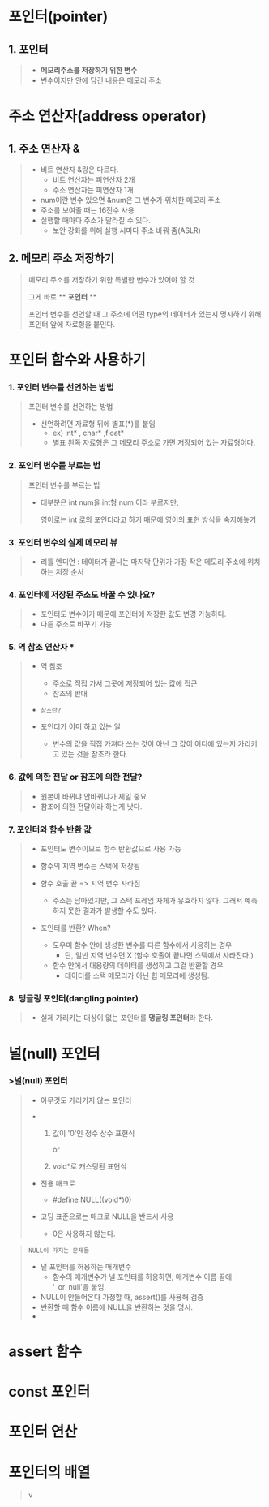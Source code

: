 # 포인터(pointer)

## 1. 포인터

> * **메모리주소를 저장하기 위한 변수**
> * 변수이지만 안에 담긴 내용은 메모리 주소

# 주소 연산자(address operator)

## 1. 주소 연산자 &

> * 비트 연산자 &랑은 다르다.
>   * 비트 연산자는 피연산자 2개
>   * 주소 연산자는 피연산자 1개
> * num이란 변수 있으면 &num은 그 변수가 위치한 메모리 주소
> * 주소를 보여줄 때는 16진수 사용
> * 실행할 때마다 주소가 달라질 수 있다.
>   * 보안 강화를 위해 실행 시마다 주소 바꿔 줌(ASLR)



## 2. 메모리 주소 저장하기

> 메모리 주소를 저장하기 위한 특별한 변수가 있어야 할 것
>
> 그게 바로  ** **포인터** ** 
>
> 포인터 변수를 선언할 때 그 주소에 어떤 type의 데이터가 있는지 명시하기 위해 포인터 앞에 자료형을 붙인다.

# 포인터 함수와 사용하기

### 1. 포인터 변수를 선언하는 방법

> 포인터 변수를 선언하는 방법
>
> * 선언하려면 자료형 뒤에 별표(*)를 붙임
>   * ex) int* , char* ,float*
>   * 별표 왼쪽 자료형은 그 메모리 주소로 가면 저장되어 있는 자료형이다.

### 2. 포인터 변수를 부르는 법

> 포인터 변수를 부르는 법
>
> * 대부분은 int num을 int형 num 이라 부르지만, 
>
>   영어로는 int 로의 포인터라고 하기 때문에 영어의 표현 방식을 숙지해놓기

### 3. 포인터 변수의 실제 메모리 뷰

> * 리틀 엔디언 : 데이터가 끝나는 마지막 단위가 가장 작은 메모리 주소에 위치하는 저장 순서

### 4. 포인터에 저장된 주소도 바꿀 수 있나요?

> * 포인터도 변수이기 때문에 포인터에 저장한 값도 변경 가능하다.
> * 다른 주소로 바꾸기 가능

### 5. 역 참조 연산자 *

> * 역 참조
>
>   * 주소로 직접 가서 그곳에 저장되어 있는 값에 접근
>   * 참조의 반대
>
> * ```참조란?``` 
>* 포인터가 이미 하고 있는 일
>   * 변수의 값을 직접 가져다 쓰는 것이 아닌 그 값이 어디에 있는지 가리키고 있는 것을 참조라 한다.

### 6. 값에 의한 전달 or 참조에 의한 전달?

> * 원본이 바뀌냐 안바뀌냐가 제일 중요
> * 참조에 의한 전달이라 하는게 낫다.

### 7. 포인터와 함수 반환 값

> * 포인터도 변수이므로 함수 반환값으로 사용 가능
>
> * 함수의 지역 변수는 스택에 저장됨
>
> * 함수 호출 끝  => 지역 변수 사라짐
>   * 주소는 남아있지만, 그 스택 프레임 자체가 유효하지 않다. 그래서 예측하지 못한 결과가 발생할 수도 있다.
> * 포인터를 반환? When?
>   * 도우미 함수 안에 생성한 변수를 다른 함수에서 사용하는 경우
>     * 단, 일반 지역 변수면 X (함수 호출이 끝나면 스택에서 사라진다.)
>   * 함수 안에서 대용량의 데이터를 생성하고 그걸 반환할 경우
>     * 데이터를 스택 메모리가 아닌 힙 메모리에 생성됨.

### 8. 댕글링 포인터(dangling pointer)

> * 실제 가리키는 대상이 없는 포인터를 **댕글링 포인터**라 한다.

# 널(null) 포인터

### >널(null) 포인터

> * 아무것도 가리키지 않는 포인터
>
> * 1. 값이 '0'인 정수 상수 표현식 
>
>      or
>
>   2.  void*로 캐스팅된 표현식
>
> * 전용 매크로
>
>   * #define NULL((void*)0)
>
> * 코딩 표준으로는 매크로 NULL을 반드시 사용
>
>   * 0은 사용하지 않는다.

> ```NULL이 가지는 문제들```
>
> * 널 포인터를 허용하는 매개변수
>   * 함수의 매개변수가 널 포인터를 허용하면, 매개변수 이름 끝에 '_or_null'을 붙임.
> * NULL이 안들어온다 가정할 때, assert()를 사용해 검증
> * 반환할 때 함수 이름에 NULL을 반환하는 것을 명시.
> * 

# assert 함수

> 

# const 포인터

> 

# 포인터 연산

> 

# 포인터의 배열

> v